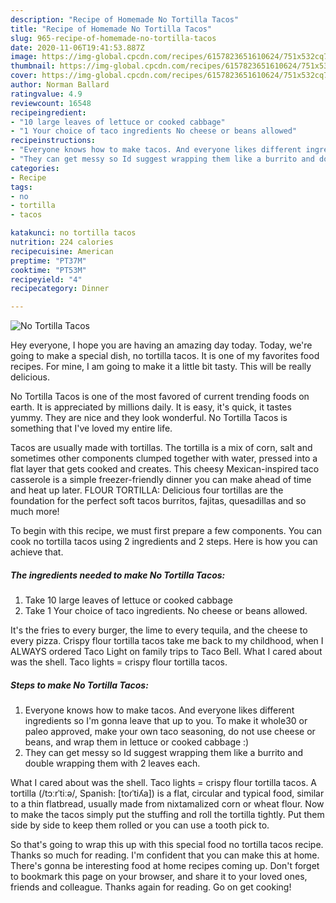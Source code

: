 ```yaml
---
description: "Recipe of Homemade No Tortilla Tacos"
title: "Recipe of Homemade No Tortilla Tacos"
slug: 965-recipe-of-homemade-no-tortilla-tacos
date: 2020-11-06T19:41:53.887Z
image: https://img-global.cpcdn.com/recipes/6157823651610624/751x532cq70/no-tortilla-tacos-recipe-main-photo.jpg
thumbnail: https://img-global.cpcdn.com/recipes/6157823651610624/751x532cq70/no-tortilla-tacos-recipe-main-photo.jpg
cover: https://img-global.cpcdn.com/recipes/6157823651610624/751x532cq70/no-tortilla-tacos-recipe-main-photo.jpg
author: Norman Ballard
ratingvalue: 4.9
reviewcount: 16548
recipeingredient:
- "10 large leaves of lettuce or cooked cabbage"
- "1 Your choice of taco ingredients No cheese or beans allowed"
recipeinstructions:
- "Everyone knows how to make tacos. And everyone likes different ingredients so I&#39;m gonna leave that up to you. To make it whole30 or paleo approved, make your own taco seasoning, do not use cheese or beans, and wrap them in lettuce or cooked cabbage :)"
- "They can get messy so Id suggest wrapping them like a burrito and double wrapping them with 2 leaves each."
categories:
- Recipe
tags:
- no
- tortilla
- tacos

katakunci: no tortilla tacos 
nutrition: 224 calories
recipecuisine: American
preptime: "PT37M"
cooktime: "PT53M"
recipeyield: "4"
recipecategory: Dinner

---
```



![No Tortilla Tacos](https://img-global.cpcdn.com/recipes/6157823651610624/751x532cq70/no-tortilla-tacos-recipe-main-photo.jpg)

Hey everyone, I hope you are having an amazing day today. Today, we're going to make a special dish, no tortilla tacos. It is one of my favorites food recipes. For mine, I am going to make it a little bit tasty. This will be really delicious.

No Tortilla Tacos is one of the most favored of current trending foods on earth. It is appreciated by millions daily. It is easy, it's quick, it tastes yummy. They are nice and they look wonderful. No Tortilla Tacos is something that I've loved my entire life.

Tacos are usually made with tortillas. The tortilla is a mix of corn, salt and sometimes other components clumped together with water, pressed into a flat layer that gets cooked and creates. This cheesy Mexican-inspired taco casserole is a simple freezer-friendly dinner you can make ahead of time and heat up later. FLOUR TORTILLA: Delicious four tortillas are the foundation for the perfect soft tacos burritos, fajitas, quesadillas and so much more!


To begin with this recipe, we must first prepare a few components. You can cook no tortilla tacos using 2 ingredients and 2 steps. Here is how you can achieve that.

<!--inarticleads1-->

##### The ingredients needed to make No Tortilla Tacos:

1. Take 10 large leaves of lettuce or cooked cabbage
1. Take 1 Your choice of taco ingredients. No cheese or beans allowed.


It&#39;s the fries to every burger, the lime to every tequila, and the cheese to every pizza. Crispy flour tortilla tacos take me back to my childhood, when I ALWAYS ordered Taco Light on family trips to Taco Bell. What I cared about was the shell. Taco lights = crispy flour tortilla tacos. 

<!--inarticleads2-->

##### Steps to make No Tortilla Tacos:

1. Everyone knows how to make tacos. And everyone likes different ingredients so I&#39;m gonna leave that up to you. To make it whole30 or paleo approved, make your own taco seasoning, do not use cheese or beans, and wrap them in lettuce or cooked cabbage :)
1. They can get messy so Id suggest wrapping them like a burrito and double wrapping them with 2 leaves each.


What I cared about was the shell. Taco lights = crispy flour tortilla tacos. A tortilla (/tɔːrˈtiːə/, Spanish: [toɾˈtiʎa]) is a flat, circular and typical food, similar to a thin flatbread, usually made from nixtamalized corn or wheat flour. Now to make the tacos simply put the stuffing and roll the tortilla tightly. Put them side by side to keep them rolled or you can use a tooth pick to. 

So that's going to wrap this up with this special food no tortilla tacos recipe. Thanks so much for reading. I'm confident that you can make this at home. There's gonna be interesting food at home recipes coming up. Don't forget to bookmark this page on your browser, and share it to your loved ones, friends and colleague. Thanks again for reading. Go on get cooking!
